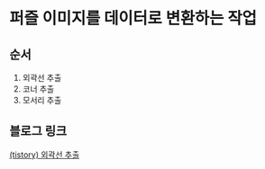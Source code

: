 # 퍼즐 이미지를 데이터로 변환하는 작업

## 순서
1. 외곽선 추출
2. 코너 추출
3. 모서리 추출

## 블로그 링크

[(tistory) 외곽선 추출](https://hellojkw.tistory.com/entry/%ED%8D%BC%EC%A6%90-%EC%A1%B0%EA%B0%81-%EC%99%B8%EA%B3%BD%EC%84%A0-%EC%B6%94%EC%B6%9C)

